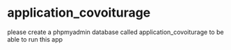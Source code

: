 # application_covoiturage
please create a phpmyadmin database called application_covoiturage to be able to run this app
